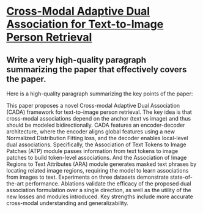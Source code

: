 # [Cross-Modal Adaptive Dual Association for Text-to-Image Person Retrieval](https://arxiv.org/abs/2312.01745)

## Write a very high-quality paragraph summarizing the paper that effectively covers the paper.

 Here is a high-quality paragraph summarizing the key points of the paper:

This paper proposes a novel Cross-modal Adaptive Dual Association (CADA) framework for text-to-image person retrieval. The key idea is that cross-modal associations depend on the anchor (text vs image) and thus should be modeled bidirectionally. CADA features an encoder-decoder architecture, where the encoder aligns global features using a new Normalized Distribution Fitting loss, and the decoder enables local-level dual associations. Specifically, the Association of Text Tokens to Image Patches (ATP) module passes information from text tokens to image patches to build token-level associations. And the Association of Image Regions to Text Attributes (ARA) module generates masked text phrases by locating related image regions, requiring the model to learn associations from images to text. Experiments on three datasets demonstrate state-of-the-art performance. Ablations validate the efficacy of the proposed dual association formulation over a single direction, as well as the utility of the new losses and modules introduced. Key strengths include more accurate cross-modal understanding and generalizability.
